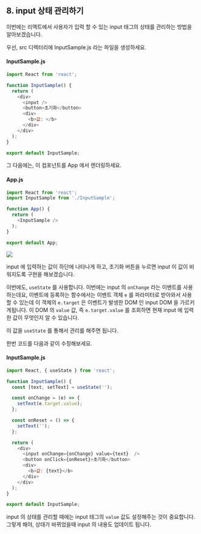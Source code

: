 ## 8. input 상태 관리하기

이번에는 리액트에서 사용자가 입력 할 수 있는 input 태그의 상태를 관리하는 방법을 알아보겠습니다.

우선, src 디렉터리에 InputSample.js 라는 파일을 생성하세요.

#### InputSample.js
```javascript
import React from 'react';

function InputSample() {
  return (
    <div>
      <input />
      <button>초기화</button>
      <div>
        <b>값: </b>
      </div>
    </div>
  );
}

export default InputSample;
```

그 다음에는, 이 컴포넌트를 App 에서 렌더링하세요.

#### App.js
```javascript
import React from 'react';
import InputSample from './InputSample';

function App() {
  return (
    <InputSample />
  );
}

export default App;
```

![](https://i.imgur.com/tsDzOFM.png)

input 에 입력하는 값이 하단에 나타나게 하고, 초기화 버튼을 누르면 input 이 값이 비워지도록 구현을 해보겠습니다.

이번에도, `useState` 를 사용합니다. 이번에는 input 의 `onChange` 라는 이벤트를 사용하는데요, 이벤트에 등록하는 함수에서는 이벤트 객체 `e` 를 파라미터로 받아와서 사용 할 수 있는데 이 객체의 `e.target` 은 이벤트가 발생한 DOM 인 input DOM 을 가르키게됩니다. 이 DOM 의 `value` 값, 즉 `e.target.value` 를 조회하면 현재 input 에 입력한 값이 무엇인지 알 수 있습니다.

이 값을 `useState` 를 통해서 관리를 해주면 됩니다.

한번 코드를 다음과 같이 수정해보세요.

#### InputSample.js

```javascript
import React, { useState } from 'react';

function InputSample() {
  const [text, setText] = useState('');

  const onChange = (e) => {
    setText(e.target.value);
  };

  const onReset = () => {
    setText('');
  };

  return (
    <div>
      <input onChange={onChange} value={text}  />
      <button onClick={onReset}>초기화</button>
      <div>
        <b>값: {text}</b>
      </div>
    </div>
  );
}

export default InputSample;
```

input 의 상태를 관리할 때에는 input 태그의 `value` 값도 설정해주는 것이 중요합니다. 그렇게 해야, 상태가 바뀌었을때 input 의 내용도 업데이트 됩니다.


